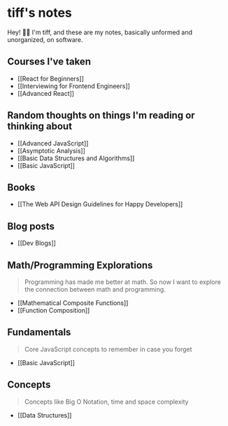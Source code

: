 # tiff's notes

Hey! 👋🏽 I'm tiff, and these are my notes, basically unformed and unorganized, on software.

## Courses I've taken

- [[React for Beginners]]
- [[Interviewing for Frontend Engineers]]
- [[Advanced React]]

## Random thoughts on things I'm reading or thinking about
- [[Advanced JavaScript]]
- [[Asymptotic Analysis]]
- [[Basic Data Structures and Algorithms]]
- [[Basic JavaScript]]

## Books

- [[The Web API Design Guidelines for Happy Developers]]

## Blog posts

- [[Dev Blogs]]

## Math/Programming Explorations
> Programming has made me better at math. So now I want to explore the connection between math and programming.

- [[Mathematical Composite Functions]]
- [[Function Composition]]

## Fundamentals
> Core JavaScript concepts to remember in case you forget
- [[Basic JavaScript]]

## Concepts
> Concepts like Big O Notation, time and space complexity
- [[Data Structures]]





